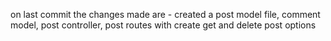 on last commit the changes made are - created a post model file, comment model, post controller, post routes with create get and delete post options
